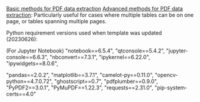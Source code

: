 [Basic methods for PDF data extraction](https://github.com/ow-gryphon/gryphon-pdf-data-extraction/blob/main/template/notebooks/data_extraction/%5Btemplate%5D%20Basic%20PDF%20text%20and%20table%20extraction.ipynb)
[Advanced methods for PDF data extraction](https://github.com/ow-gryphon/gryphon-pdf-data-extraction/blob/main/template/notebooks/data_extraction/%5Btemplate%5D%20Advanced%20PDF%20table%20extraction%20example%20with%20pdfplumber.ipynb): Particularly useful for cases where multiple tables can be on one page, or tables spanning multiple pages.


Python requirement versions used when template was updated (20230626):

(For Jupyter Notebook)
"notebook==6.5.4", 
"qtconsole==5.4.2", 
"jupyter-console==6.6.3",
"nbconvert==7.3.1",
"ipykernel==6.22.0",
"ipywidgets==8.0.6",


"pandas==2.0.2", 
"matplotlib==3.7.1", 
"camelot-py==0.11.0", 
"opencv-python==4.7.0.72", 
"ghostscript==0.7", 
"pdfplumber==0.9.0", 
"PyPDF2==3.0.1", 
"PyMuPDF==1.22.3",
"requests==2.31.0",
"pip-system-certs==4.0"
